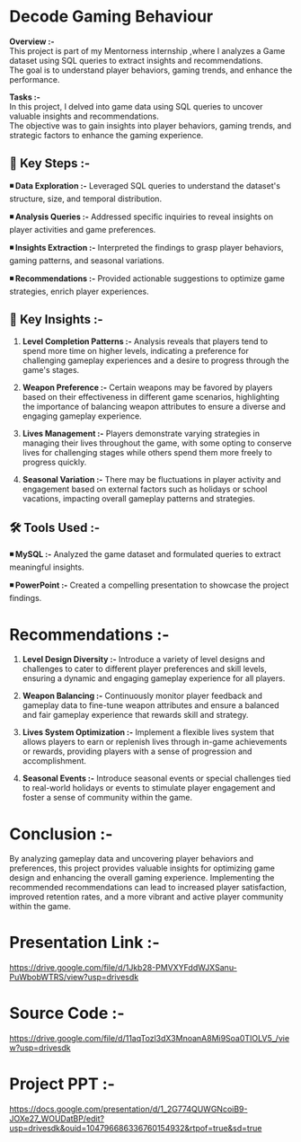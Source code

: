 # Decode   Gaming   Behaviour

**Overview :-**                                                       
This project is part of my Mentorness internship ,where I analyzes a Game dataset using SQL queries to extract insights and recommendations.                                                     
The goal is to understand player behaviors, gaming trends, and enhance the performance.

**Tasks :-**                                                           
In this project, I delved into game data using SQL queries to uncover valuable insights and recommendations.                                     
The objective was to gain insights into player behaviors, gaming trends, and strategic factors to enhance the gaming experience.

   ## 📌  Key Steps :-

**◾ Data Exploration :-**  Leveraged SQL queries to understand the dataset's structure, size, and temporal distribution.
 
**◾ Analysis Queries :-**  Addressed specific inquiries to reveal insights on player activities and game preferences.
 
**◾ Insights Extraction :-**  Interpreted the findings to grasp player behaviors, gaming patterns, and seasonal variations.
 
**◾ Recommendations :-**  Provided actionable suggestions to optimize game strategies, enrich player experiences.


   ## 📌  Key Insights :-

1.  **Level Completion Patterns :-**  Analysis reveals that players tend to spend more time on higher levels, indicating a preference for challenging gameplay experiences and a desire to progress through the game's stages.

2.  **Weapon Preference :-**  Certain weapons may be favored by players based on their effectiveness in different game scenarios, highlighting the importance of balancing weapon attributes to ensure a diverse and engaging gameplay experience.

3.  **Lives Management :-**  Players demonstrate varying strategies in managing their lives throughout the game, with some opting to conserve lives for challenging stages while others spend them more freely to progress quickly.

4.  **Seasonal Variation :-**  There may be fluctuations in player activity and engagement based on external factors such as holidays or school vacations, impacting overall gameplay patterns and strategies.

## 🛠️  Tools Used :-

**◾ MySQL :-**  Analyzed the game dataset and formulated queries to extract meaningful insights.
 
**◾ PowerPoint :-**  Created a compelling presentation to showcase the project findings.

# Recommendations :-

1.  **Level Design Diversity :-**  Introduce a variety of level designs and challenges to cater to different player preferences and skill levels, ensuring a dynamic and engaging gameplay experience for all players.

2.  **Weapon Balancing :-**  Continuously monitor player feedback and gameplay data to fine-tune weapon attributes and ensure a balanced and fair gameplay experience that rewards skill and strategy.

3.  **Lives System Optimization :-**  Implement a flexible lives system that allows players to earn or replenish lives through in-game achievements or rewards, providing players with a sense of progression and accomplishment.

4.  **Seasonal Events :-**  Introduce seasonal events or special challenges tied to real-world holidays or events to stimulate player engagement and foster a sense of community within the game.

# Conclusion :-

By analyzing gameplay data and uncovering player behaviors and preferences, this project provides valuable insights for optimizing game design and enhancing the overall gaming experience. Implementing the recommended recommendations can lead to increased player satisfaction, improved retention rates, and a more vibrant and active player community within the game.

# Presentation Link :-                                         
https://drive.google.com/file/d/1Jkb28-PMVXYFddWJXSanu-PuWbobWTRS/view?usp=drivesdk

# Source Code :-                                                                            
https://drive.google.com/file/d/11aqTozl3dX3MnoanA8Mi9Soa0TIOLV5_/view?usp=drivesdk

# Project  PPT :-                                                                   
https://docs.google.com/presentation/d/1_2G774QUWGNcoiB9-JOXe27_WOUDatBP/edit?usp=drivesdk&ouid=104796686336760154932&rtpof=true&sd=true
